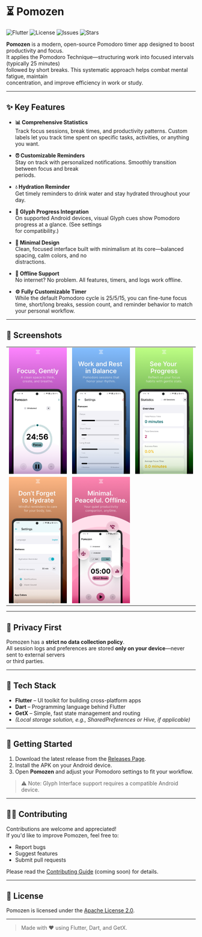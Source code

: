# ⏳ Pomozen

![Flutter](https://img.shields.io/badge/Built%20with-Flutter-02569B?style=flat&logo=flutter&logoColor=white)
![License](https://img.shields.io/github/license/ProjectSolutus/Pomozen?style=flat-square)
![Issues](https://img.shields.io/github/issues/ProjectSolutus/Pomozen?style=flat-square)
![Stars](https://img.shields.io/github/stars/ProjectSolutus/Pomozen?style=flat-square)

**Pomozen** is a modern, open-source Pomodoro timer app designed to boost productivity and focus.  
It applies the Pomodoro Technique—structuring work into focused intervals (typically 25 minutes)  
followed by short breaks. This systematic approach helps combat mental fatigue, maintain  
concentration, and improve efficiency in work or study.

---

## ✨ Key Features

- **📊 Comprehensive Statistics**  
  Track focus sessions, break times, and productivity patterns. Custom labels let you track
  time spent on specific tasks, activities, or anything you want.

- **⏰ Customizable Reminders**  
  Stay on track with personalized notifications. Smoothly transition between focus and break  
  periods.
  
- **💧 Hydration Reminder**  
  Get timely reminders to drink water and stay hydrated throughout your day.

- **🔆 Glyph Progress Integration**  
  On supported Android devices, visual Glyph cues show Pomodoro progress at a glance. (See settings  
  for compatibility.)

- **🧘 Minimal Design**  
  Clean, focused interface built with minimalism at its core—balanced spacing, calm colors, and no  
  distractions.

- **📴 Offline Support**  
  No internet? No problem. All features, timers, and logs work offline.

- **⚙️ Fully Customizable Timer**  
  While the default Pomodoro cycle is 25/5/15, you can fine-tune focus time, short/long breaks, session count, and reminder behavior to match your personal workflow.

---

## 📸 Screenshots

| | | |
|--|--|--|
| ![Focus](screenshots/1.png) | ![Settings](screenshots/2.png) | ![Statistics](screenshots/3.png) |
| ![Hydration](screenshots/4.png) | ![Minimal](screenshots/5.png) | 

---

## 🔐 Privacy First

Pomozen has a **strict no data collection policy**.  
All session logs and preferences are stored **only on your device**—never sent to external servers  
or third parties.

---

## 🧰 Tech Stack

- **Flutter** – UI toolkit for building cross-platform apps
- **Dart** – Programming language behind Flutter
- **GetX** – Simple, fast state management and routing
- *(Local storage solution, e.g., SharedPreferences or Hive, if applicable)*

---

## 🚀 Getting Started

1. Download the latest release from the [Releases Page](#).
2. Install the APK on your Android device.
3. Open **Pomozen** and adjust your Pomodoro settings to fit your workflow.

> ⚠️ Note: Glyph Interface support requires a compatible Android device.

---

## 🧑‍💻 Contributing

Contributions are welcome and appreciated!  
If you'd like to improve Pomozen, feel free to:

- Report bugs
- Suggest features
- Submit pull requests

Please read the [Contributing Guide](CONTRIBUTING.md) (coming soon) for details.

---

## 📄 License

Pomozen is licensed under the [Apache License 2.0](https://www.apache.org/licenses/LICENSE-2.0).

---

> Made with ❤️ using Flutter, Dart, and GetX.
